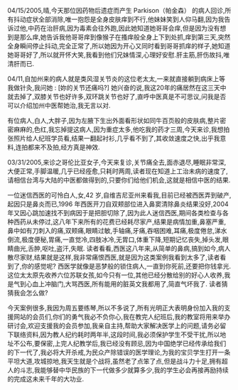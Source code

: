 04/15/2005,晴,今天那位因药物后遗症而产生 Parkison（帕金森） 的病人回诊,所有抖动症状全部消除,唯一抱怨是全身皮肤痒到不行,他妹妹笑到人仰马翻,因为我告诉过他,中药在治肝病,因为毒素会往外跑,因此她知道她哥哥会痒,但是因为没有想到是那么痒,她告诉我他哥哥痒到像猴子在搔痒般全身上下到处抓,痒到第三天,突然全身瞬间停止抖动,完全正常了,所以她因为开心又同时看到哥哥抓痒的样子,她知道她哥哥好了,所以就开怀大笑,我看到他们兄妹情深,心理好安慰.肝主筋,肝伤故抖,唯清肝而已.

04/11,自加州来的病人就是类风湿关节炎的这位老太太,一来就直接躺到病床上等我做针灸,我问她 : [妳的关节还痛吗?] 她兴奋的说,我这20年的痛居然在这三天中就去掉了,双膝关节也好许多,双环跳关节也好了,直呼中医真是不可思议,问我是否可以介绍加州中医帮她治,我无言以对.

有位病人,白人,大胖子,因为左腋下生出外面看形状如同牛百页般的皮肤病,整片密密麻麻的,色红,我忘掉提这病人,因为重症太多,他吃我的药才三周,今天来诊,我想拍张照片给人纪班学员看,结果一翻起衬衫,几乎看不到了,其收敛速度之快,出乎我意料,连拍都来不及拍,经方真是神效.

03/31/2005,来诊之哥伦比亚女子,今天来复诊,关节痛全去,面赤退尽,睡眠非常深,大便正常,手脚温暖,几乎已经痊愈,只耗时两周,读者现在知道上工治未病的速度了,请相信台湾与大陆的中医都做得到的,只要你们给他们机会,这就是相信中医的结果.

一位迷信西医的可怜白人,女,42 岁,自维吉尼亚州来看我,目前已经被西医弄到破产,起因只是鼻炎而已,1996 年西医开刀自双颊部位进入鼻窦清除鼻炎结果没好,2004 年又因心跳加速找不到病因于是把胆切除了,因为此人迷信西医,期间各类检查与各种西药从未停过,这八年下来所有的花费已经耗尽家产,结果是病情加重,鼻塞严重,鼻中如有刀刺入的痛,双颊痛,眼睛过敏,手轴痛,牙痛,吞咽困难,耳痛,极度倦怠,涕水倒流,极度便秘,胃痛,一直觉冷,四肢冰冷,无胃口,体重下降,短期记忆丧失,掉头发,眼睛曲光,舌肿,呕吐,盗汗,失眠. 读者看看,西医这八年来,从简单的鼻病,搞到如今,病人散尽家财,结果就是这样,我非常痛恨西医,就是因为这类案例我看到太多了,读者看到了,你的感觉呢? 西医学就像是恶梦般的锁住病人,一直到你死前,还要把你钱拿光. 这位太太原先收养六位苏联女孩,如今只有一位,其他已经分散给别的好心人收养,我是气到心血上冲脑门,大骂西医,所有能用的脏英文我都用了,简直气坏我了. 读者猜猜我会怎么做?

今天案例很多,我因为周五要练琴,所以不多说了,所有光明正大表明身份加入我的支援网站的会员们,你们的勇气我必不负你心,我在教完人纪班后,我的教室将用来举办研讨会,欢迎支援我的会员参加,我亲自主持,帮助大家解决医学上的问题,请务必留下联络资料,因为教人纪约耗时两年半,这段时间,我必须保护学生不受干扰,所以地址不公布,要保密,上完人纪教学后,我已经没有顾忌,因为中国绝学已经传承给我们的下一代了,我必将大开杀戒,为民众产除错误的医学理论,为我的宝贝学生打开一条平坦大道,攻城掠地,我天生就是个战将,虽然老了点笨了点,但是战斗力十足,拥有超人的斗志,我能够替中华民族的下一代做多少就算多少,我的学生必会再接再励持续的完成这未来千年的大功业.
